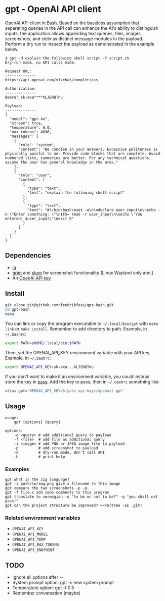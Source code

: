 # gpt - OpenAI API client

OpenAI API client in Bash. Based on the baseless assumption that separating queries in the API call can enhance the AI's ability to distinguish inputs, the application allows appending text queries, files, images, screenshots, and stdin as distinct message modules to the payload. Perform a dry run to inspect the payload as demonstrated in the example below.

```console
$ gpt -d explain the following shell script -f script.sh
Dry-run mode, no API calls made.

Request URL:
--------------
https://api.openai.com/v1/chat/completions

Authorization:
--------------
Bearer sk-exa****XLJENBTnu

Payload:
--------------
{
  "model": "gpt-4o",
  "stream": true,
  "temperature": 0.0,
  "max_tokens": 4096,
  "messages": [
    {
      "role": "system",
      "content": "Be concise in your answers. Excessive politeness is physically painful to me. Provide code blocks that are complete. Avoid numbered lists, summaries are better. For any technical questions, assume the user has general knowledge in the area."
    },
    {
      "role": "user",
      "content": [
        {
          "type": "text",
          "text": "explain the following shell script"
        },
        {
          "type": "text",
          "text": "#!/bin/bash\nset -e\n\ndeclare user_input\n\necho -n \"Enter something: \"\nIFS= read -r user_input\n\necho \"You entered: $user_input\"\nexit 0"
        }
      ]
    }
  ]
}
```

## Dependencies

* [jq](https://github.com/jqlang/jq)
* [grim](https://git.sr.ht/~emersion/grim) and [slurp](https://github.com/emersion/slurp) for screenshot functionality (Linux Wayland only atm.)
* An [OpenAI API key](https://platform.openai.com/docs/quickstart/account-setup)

## Install

```sh
git clone git@github.com:fredrikfoss/gpt-bash.git
cd gpt-bash
make
```

You can link or copy the program executable to `~/.local/bin/gpt` with `make link` or `make install`. Remember to add directory to path. Example, in `~/.bashrc`:

```sh
export PATH=$HOME/.local/bin:$PATH
```

Then, set the OPENAI_API_KEY environment variable with your API key. Example, in `~/.bashrc`:

```sh
export OPENAI_API_KEY=sk-exa...XLJENBTnu
```

If you don't want to make it an environment variable, you could instead store the key in [pass](https://passwordstore.org). Add the key to pass, then in `~/.bashrc` something like:

```sh
alias gpt='OPENAI_API_KEY=$(pass api-keys/openai) gpt'
```

## Usage

```
usage:
    gpt [options] [query]

options:
    -q <query> # add additional query to payload
    -f <file>  # add file as additional query
    -i <image> # add PNG or JPEG image file to payload
    -p         # add screenshot to payload
    -d         # dry-run mode, don't call API
    -h         # print help
```

### Examples

```
gpt what is the zig language?
gpt -i path/to/img.png give a filename to this image
gpt compare the two screenshots -p -p
gpt -f file.c add code comments to this program
gpt translate to norwegian -q "to be or not to be?" -q "you shall not pass!"
gpt can the project structure be improved? <<<$(tree -aI .git)
```

### Related environment variables

* `OPENAI_API_KEY`
* `OPENAI_API_MODEL`
* `OPENAI_API_TEMP`
* `OPENAI_API_MAX_TOKENS`
* `OPENAI_API_ENDPOINT`

## TODO

* Ignore all options after --
* System prompt option: gpt -s new system prompt
* Temperature option: gpt -t 0.5
* Remember conversation (maybe)
